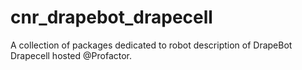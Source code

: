 # cnr_drapebot_drapecell

A collection of packages dedicated to robot description of DrapeBot Drapecell hosted @Profactor.


